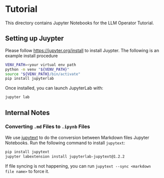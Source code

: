 # Tutorial

This directory contains Jupyter Notebooks for the LLM Operator Tutorial.

## Setting up Juypter

Please follow https://jupyter.org/install to install Juypter. The following is an example
install procedure

```bash
VENV_PATH=<your virtual env path
python -m venv "${VENV_PATH}"
source "${VENV_PATH}/bin/activate"
pip install jupyterlab
```

Once installed, you can launch JupyterLab with:

```bash
jupyter lab
```

## Internal Notes

### Converting `.md` Files to `.ipynb` Files

We use [jupytext](https://jupytext.readthedocs.io/en/latest/) to do the conversion between
Markdown files Jupyter Notebooks. Run the following command to install `jupytext`:

```bash
pip install jupytext
jupyter labextension install jupyterlab-jupytext@1.2.2
```

If file syncing is not happening, you can run `jupytext --sync <markdown file name>` to force it.
